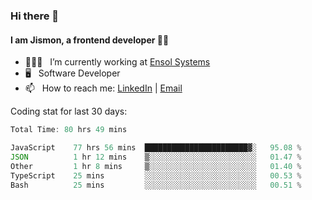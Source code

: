 ### Hi there 👋

#### I am Jismon, a frontend developer 👦🏻

- 🧑🏻‍💻   &nbsp; I’m currently working at <a href='https://www.ensolsystems.com/' target="_blank">Ensol Systems</a>
- 🖥   &nbsp; Software Developer
- 📫   &nbsp; How to reach me: <a href='https://www.linkedin.com/in/jismonthomas/'>LinkedIn</a> | <a href='mailto:hellojismonthomas@gmail.com'>Email</a>

Coding stat for last 30 days:
<!--START_SECTION:waka-->

```javascript
Total Time: 80 hrs 49 mins

JavaScript    77 hrs 56 mins  ███████████████████████▓░   95.08 %
JSON          1 hr 12 mins    ▒░░░░░░░░░░░░░░░░░░░░░░░░   01.47 %
Other         1 hr 8 mins     ▒░░░░░░░░░░░░░░░░░░░░░░░░   01.40 %
TypeScript    25 mins         ░░░░░░░░░░░░░░░░░░░░░░░░░   00.53 %
Bash          25 mins         ░░░░░░░░░░░░░░░░░░░░░░░░░   00.51 %
```

<!--END_SECTION:waka-->

<!--
**jismonthomas/jismonthomas** is a ✨ _special_ ✨ repository because its `README.md` (this file) appears on your GitHub profile.

Here are some ideas to get you started:

- 🔭 I’m currently working on ...
- 🌱 I’m currently learning ...
- 👯 I’m looking to collaborate on ...
- 🤔 I’m looking for help with ...
- 💬 Ask me about ...
- 📫 How to reach me: ...
- 😄 Pronouns: ...
- ⚡ Fun fact: ...
-->
